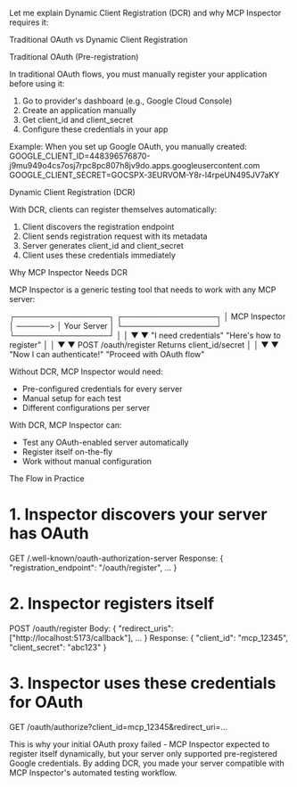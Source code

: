 Let me explain Dynamic Client Registration (DCR) and why MCP Inspector requires it:

Traditional OAuth vs Dynamic Client Registration

Traditional OAuth (Pre-registration)

In traditional OAuth flows, you must manually register your application before using it:

1. Go to provider's dashboard (e.g., Google Cloud Console)
2. Create an application manually
3. Get client_id and client_secret
4. Configure these credentials in your app

Example: When you set up Google OAuth, you manually created:
GOOGLE_CLIENT_ID=448396576870-j9mu949o4cs7osj7rpc8pc807h8jv9do.apps.googleusercontent.com
GOOGLE_CLIENT_SECRET=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

Dynamic Client Registration (DCR)

With DCR, clients can register themselves automatically:

1. Client discovers the registration endpoint
2. Client sends registration request with its metadata
3. Server generates client_id and client_secret
4. Client uses these credentials immediately

Why MCP Inspector Needs DCR

MCP Inspector is a generic testing tool that needs to work with any MCP server:

┌─────────────────┐         ┌─────────────────┐
│  MCP Inspector  │ ──────> │   Your Server   │
└─────────────────┘         └─────────────────┘
│                           │
▼                           ▼
"I need credentials"        "Here's how to register"
│                           │
▼                           ▼
POST /oauth/register        Returns client_id/secret
│                           │
▼                           ▼
"Now I can authenticate!"   "Proceed with OAuth flow"

Without DCR, MCP Inspector would need:
- Pre-configured credentials for every server
- Manual setup for each test
- Different configurations per server

With DCR, MCP Inspector can:
- Test any OAuth-enabled server automatically
- Register itself on-the-fly
- Work without manual configuration

The Flow in Practice

# 1. Inspector discovers your server has OAuth
GET /.well-known/oauth-authorization-server
Response: { "registration_endpoint": "/oauth/register", ... }

# 2. Inspector registers itself
POST /oauth/register
Body: { "redirect_uris": ["http://localhost:5173/callback"], ... }
Response: { "client_id": "mcp_12345", "client_secret": "abc123" }

# 3. Inspector uses these credentials for OAuth
GET /oauth/authorize?client_id=mcp_12345&redirect_uri=...

This is why your initial OAuth proxy failed - MCP Inspector expected to register itself dynamically, but your server only supported pre-registered Google credentials. By adding DCR, you
made your server compatible with MCP Inspector's automated testing workflow.